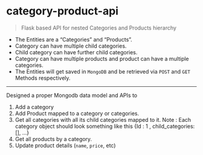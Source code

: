 # category-product-api
> Flask based API for nested Categories and Products hierarchy


- The Entities are a “Categories” and “Products”. 
- Category can have multiple child categories. 
- Child category can have further child categories. 
- Category can have multiple products and product can have a multiple categories.
- The Entities will get saved in `MongoDB` and be retrieved via `POST` and `GET` Methods respectively.

---

Designed a proper Mongodb data model and APIs to 
  1. Add a category 
  2. Add Product mapped to a category or categories. 
  3. Get all categories with all its child categories mapped to it. Note : Each category object should look something like this {Id : 1 , child_categories: [], ...} 
  4. Get all products by a category. 
  5. Update product details (`name`, `price`, etc) 
